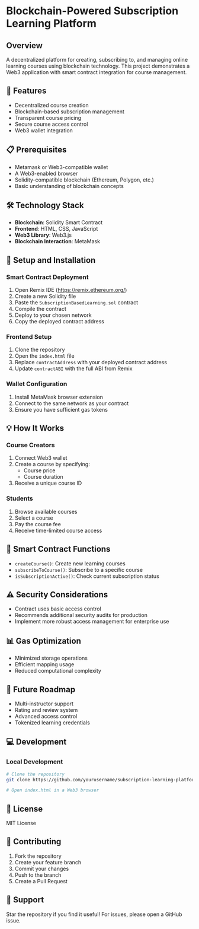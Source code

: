 # Blockchain-Powered Subscription Learning Platform

## Overview
A decentralized platform for creating, subscribing to, and managing online learning courses using blockchain technology. This project demonstrates a Web3 application with smart contract integration for course management.

## 🚀 Features
- Decentralized course creation
- Blockchain-based subscription management
- Transparent course pricing
- Secure course access control
- Web3 wallet integration

## 📋 Prerequisites
- Metamask or Web3-compatible wallet
- A Web3-enabled browser
- Solidity-compatible blockchain (Ethereum, Polygon, etc.)
- Basic understanding of blockchain concepts

## 🛠️ Technology Stack
- **Blockchain**: Solidity Smart Contract
- **Frontend**: HTML, CSS, JavaScript
- **Web3 Library**: Web3.js
- **Blockchain Interaction**: MetaMask

## 🔧 Setup and Installation

### Smart Contract Deployment
1. Open Remix IDE (https://remix.ethereum.org/)
2. Create a new Solidity file
3. Paste the `SubscriptionBasedLearning.sol` contract
4. Compile the contract
5. Deploy to your chosen network
6. Copy the deployed contract address

### Frontend Setup
1. Clone the repository
2. Open the `index.html` file
3. Replace `contractAddress` with your deployed contract address
4. Update `contractABI` with the full ABI from Remix

### Wallet Configuration
1. Install MetaMask browser extension
2. Connect to the same network as your contract
3. Ensure you have sufficient gas tokens

## 💡 How It Works

### Course Creators
1. Connect Web3 wallet
2. Create a course by specifying:
   - Course price
   - Course duration
3. Receive a unique course ID

### Students
1. Browse available courses
2. Select a course
3. Pay the course fee
4. Receive time-limited course access

## 🔐 Smart Contract Functions
- `createCourse()`: Create new learning courses
- `subscribeToCourse()`: Subscribe to a specific course
- `isSubscriptionActive()`: Check current subscription status

## ⚠️ Security Considerations
- Contract uses basic access control
- Recommends additional security audits for production
- Implement more robust access management for enterprise use

## 📊 Gas Optimization
- Minimized storage operations
- Efficient mapping usage
- Reduced computational complexity

## 🔮 Future Roadmap
- Multi-instructor support
- Rating and review system
- Advanced access control
- Tokenized learning credentials

## 💻 Development
### Local Development
```bash
# Clone the repository
git clone https://github.com/yourusername/subscription-learning-platform.git

# Open index.html in a Web3 browser
```

## 📜 License
MIT License

## 🤝 Contributing
1. Fork the repository
2. Create your feature branch
3. Commit your changes
4. Push to the branch
5. Create a Pull Request

## 🌟 Support
Star the repository if you find it useful! For issues, please open a GitHub issue.
